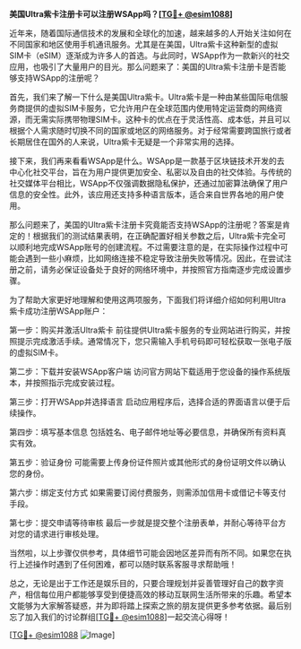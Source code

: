 **美国Ultra紫卡注册卡可以注册WSApp吗？[[TG💪+ @esim1088](https://t.me/s/esim1088)]**

近年来，随着国际通信技术的发展和全球化的加速，越来越多的人开始关注如何在不同国家和地区使用手机通讯服务。尤其是在美国，Ultra紫卡这种新型的虚拟SIM卡（eSIM）逐渐成为许多人的首选。与此同时，WSApp作为一款新兴的社交应用，也吸引了大量用户的目光。那么问题来了：美国的Ultra紫卡注册卡是否能够支持WSApp的注册呢？

首先，我们来了解一下什么是美国Ultra紫卡。Ultra紫卡是一种由某些国际电信服务商提供的虚拟SIM卡服务，它允许用户在全球范围内使用特定运营商的网络资源，而无需实际携带物理SIM卡。这种卡的优点在于灵活性高、成本低，并且可以根据个人需求随时切换不同的国家或地区的网络服务。对于经常需要跨国旅行或者长期居住在国外的人来说，Ultra紫卡无疑是一个非常实用的选择。

接下来，我们再来看看WSApp是什么。WSApp是一款基于区块链技术开发的去中心化社交平台，旨在为用户提供更加安全、私密以及自由的社交体验。与传统的社交媒体平台相比，WSApp不仅强调数据隐私保护，还通过加密算法确保了用户信息的安全性。此外，该应用还支持多种语言版本，适合来自世界各地的用户使用。

那么问题来了，美国的Ultra紫卡注册卡究竟能否支持WSApp的注册呢？答案是肯定的！根据我们的测试结果表明，在正确配置好相关参数之后，Ultra紫卡完全可以顺利地完成WSApp账号的创建流程。不过需要注意的是，在实际操作过程中可能会遇到一些小麻烦，比如网络连接不稳定导致注册失败等情况。因此，在尝试注册之前，请务必保证设备处于良好的网络环境中，并按照官方指南逐步完成设置步骤。

为了帮助大家更好地理解和使用这两项服务，下面我们将详细介绍如何利用Ultra紫卡成功注册WSApp账户：

第一步：购买并激活Ultra紫卡
前往提供Ultra紫卡服务的专业网站进行购买，并按照提示完成激活手续。通常情况下，您只需输入手机号码即可轻松获取一张电子版的虚拟SIM卡。

第二步：下载并安装WSApp客户端
访问官方网站下载适用于您设备的操作系统版本，并按照指示完成安装过程。

第三步：打开WSApp并选择语言
启动应用程序后，选择合适的界面语言以便于后续操作。

第四步：填写基本信息
包括姓名、电子邮件地址等必要信息，并确保所有资料真实有效。

第五步：验证身份
可能需要上传身份证件照片或其他形式的身份证明文件以确认您的身份。

第六步：绑定支付方式
如果需要订阅付费服务，则需添加信用卡或借记卡等支付手段。

第七步：提交申请等待审核
最后一步就是提交整个注册表单，并耐心等待平台方对您的请求进行审核处理。

当然啦，以上步骤仅供参考，具体细节可能会因地区差异而有所不同。如果您在执行上述操作时遇到了任何困难，都可以随时联系客服寻求帮助哦！

总之，无论是出于工作还是娱乐目的，只要合理规划并妥善管理好自己的数字资产，相信每位用户都能够享受到便捷高效的移动互联网生活所带来的乐趣。希望本文能够为大家解答疑惑，并为即将踏上探索之旅的朋友提供更多参考依据。最后别忘了加入我们的讨论群组[[TG💪+ @esim1088](https://t.me/s/esim1088)]一起交流心得呀！

[[TG💪+ @esim1088](https://t.me/s/esim1088) ![Image](https://i.postimg.cc/4NQfJmqS/Snipaste-2025-05-13-00-14-12.png)]